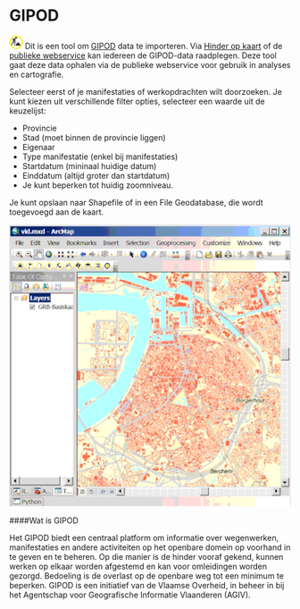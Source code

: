 GIPOD
=====

![](geopuntGipodCmd.png)  Dit is een tool om [GIPOD](http://www.agiv.be/gis/diensten/?catid=158) data te importeren. Via [Hinder op kaart](http://www.geopunt.be/hinder-in-kaart) of de [publieke webservice](http://gipod.api.agiv.be/) kan iedereen de GIPOD-data raadplegen. Deze tool gaat deze data ophalen via de publieke webservice voor gebruik in analyses en cartografie. 

Selecteer eerst of je manifestaties of werkopdrachten wilt doorzoeken.
Je kunt kiezen uit verschillende filter opties, selecteer een waarde uit de keuzelijst:

- Provincie
- Stad (moet binnen de provincie liggen)
- Eigenaar
- Type manifestatie (enkel bij manifestaties)
- Startdatum (mininaal huidige datum)
- Einddatum (altijd groter dan startdatum)
- Je kunt beperken tot huidig zoomniveau.

Je kunt opslaan naar Shapefile of in een File Geodatabase, die wordt toegevoegd aan de kaart.

![](geopuntGIPOD.gif "GIPOD data laden in QGIS") 

####Wat is GIPOD

Het GIPOD biedt een centraal platform om informatie over wegenwerken, manifestaties en andere activiteiten op het openbare domein op voorhand in te geven en te beheren. Op die manier is de hinder vooraf gekend, kunnen werken op elkaar worden afgestemd en kan voor omleidingen worden gezorgd. Bedoeling is de overlast op de openbare weg tot een minimum te beperken.  GIPOD is een initiatief van de Vlaamse Overheid, in beheer in bij het Agentschap voor Geografische Informatie Vlaanderen (AGIV).
